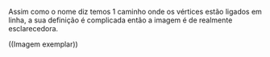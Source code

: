 
Assim como o nome diz temos 1 caminho onde os vértices estão ligados em linha, a sua definição é complicada então a imagem é de realmente esclarecedora.

((Imagem exemplar))